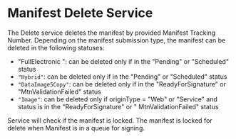 # Manifest Delete Service

The Delete service deletes the manifest by provided Manifest Tracking Number. Depending on the manifest submission type,
the manifest can be deleted in the following statuses:

- "FullElectronic ": can be deleted only if in the "Pending" or "Scheduled" status
- `"Hybrid"`: can be deleted only if in the "Pending" or "Scheduled" status
- `"DataImage5Copy"`: can be deleted only if in the "ReadyForSignature" or "MtnValidationFailed" status
- `"Image"`: can be deleted only if originType = "Web" or "Service" and status is in the "ReadyForSignature" or "
  MtnValidationFailed" status

Service will check if the manifest is locked. The manifest is locked for delete when Manifest is in a queue for signing.
